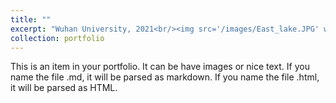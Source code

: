 ```yaml
---
title: ""
excerpt: "Wuhan University, 2021<br/><img src='/images/East_lake.JPG' width='800'>"
collection: portfolio 
---
```


This is an item in your portfolio. It can be have images or nice text. If you name the file .md, it will be parsed as markdown. If you name the file .html, it will be parsed as HTML. 
